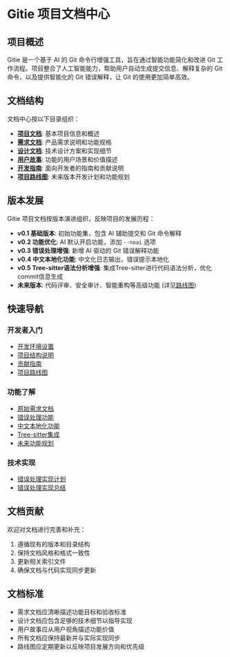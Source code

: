 # Gitie 项目文档中心

## 项目概述

Gitie 是一个基于 AI 的 Git 命令行增强工具，旨在通过智能功能简化和改进 Git 工作流程。项目整合了人工智能能力，帮助用户自动生成提交信息、解释复杂的 Git 命令，以及提供智能化的 Git 错误解释，让 Git 的使用更加简单高效。

## 文档结构

文档中心按以下目录组织：

- **[项目文档](project/)**: 基本项目信息和概述
- **[需求文档](requirements/)**: 产品需求说明和功能规格
- **[设计文档](design/)**: 技术设计方案和实现细节
- **[用户故事](user_stories/)**: 功能的用户场景和价值描述
- **[开发指南](development/)**: 面向开发者的指南和贡献说明
- **[项目路线图](ROADMAP.md)**: 未来版本开发计划和功能规划

## 版本发展

Gitie 项目文档按版本演进组织，反映项目的发展历程：

- **v0.1 基础版本**: 初始功能集，包含 AI 辅助提交和 Git 命令解释
- **v0.2 功能优化**: AI 默认开启功能，添加 `--noai` 选项
- **v0.3 错误处理增强**: 新增 AI 驱动的 Git 错误解释功能
- **v0.4 中文本地化功能**: 中文化日志输出，错误提示本地化
- **v0.5 Tree-sitter语法分析增强**: 集成Tree-sitter进行代码语法分析，优化commit信息生成
- **未来版本**: 代码评审、安全审计、智能重构等高级功能 (详见[路线图](ROADMAP.md))

## 快速导航

### 开发者入门

- [开发环境设置](development/development_guide.md#开发工作流)
- [项目结构说明](development/development_guide.md#项目结构)
- [贡献指南](development/development_guide.md#贡献指南)
- [项目路线图](ROADMAP.md)

### 功能了解

- [原始需求文档](requirements/v0.1/original_requirements.md)
- [错误处理功能](requirements/v0.3/error_handling_requirements.md)
- [中文本地化功能](requirements/v0.4/localization_requirements.md)
- [Tree-sitter集成](requirements/v0.5/tree_sitter_integration_requirements.md)
- [未来功能规划](ROADMAP.md)

### 技术实现

- [错误处理实现计划](design/v0.3/error_handling_implementation_plan.md)
- [错误处理实现总结](design/v0.3/error_handling_implementation_summary.md)

## 文档贡献

欢迎对文档进行完善和补充：

1. 遵循现有的版本和目录结构
2. 保持文档风格和格式一致性
3. 更新相关索引文件
4. 确保文档与代码实现同步更新

## 文档标准

- 需求文档应清晰描述功能目标和验收标准
- 设计文档应包含足够的技术细节以指导实现
- 用户故事应从用户视角描述功能价值
- 所有文档应保持最新并与实际实现同步
- 路线图应定期更新以反映项目发展方向和优先级